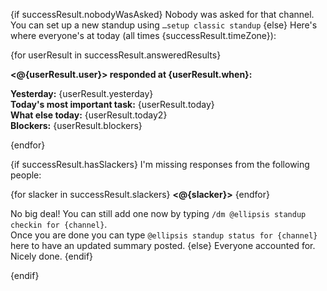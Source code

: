{if successResult.nobodyWasAsked}
Nobody was asked for that channel. You can set up a new standup using `…setup classic standup`
{else}
Here's where everyone's at today (all times {successResult.timeZone}):

{for userResult in successResult.answeredResults}

**<@{userResult.user}> responded at {userResult.when}:** 

**Yesterday:** {userResult.yesterday}  
**Today's most important task:** {userResult.today}  
**What else today:** {userResult.today2}  
**Blockers:** {userResult.blockers}  

{endfor}

{if successResult.hasSlackers}
I'm missing responses from the following people:

{for slacker in successResult.slackers}
**<@{slacker}>**
{endfor}

No big deal! You can still add one now by typing `/dm @ellipsis standup checkin for {channel}`.  
Once you are done you can type `@ellipsis standup status for {channel}` here to have an updated summary posted.
{else}
Everyone accounted for. Nicely done.
{endif}

{endif}
